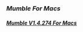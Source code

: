 ### _Mumble For Macs_   
#### [**_Mumble V1.4.274 For Macs_**](https://dl.mumble.info/latest/stable/client-macos-x64)
<script type='text/javascript' src='https://storage.ko-fi.com/cdn/widget/Widget_2.js'></script><script type='text/javascript'>kofiwidget2.init('Hey! Support Me On Ko-fi!', '#29abe0', 'L4L76FZ0F');kofiwidget2.draw();</script> 
